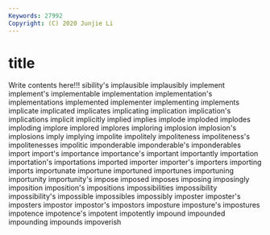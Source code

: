 ```yaml
---
Keywords: 27992
Copyright: (C) 2020 Junjie Li
---
```


# title

Write contents here!!!
sibility's 
implausible 
implausibly 
implement 
implement's
implementable 
implementation 
implementation's 
implementations 
implemented 
implementer 
implementing 
implements 
implicate 
implicated
implicates 
implicating 
implication 
implication's 
implications 
implicit 
implicitly 
implied 
implies 
implode
imploded 
implodes 
imploding 
implore 
implored 
implores 
imploring 
implosion 
implosion's 
implosions
imply 
implying 
impolite 
impolitely 
impoliteness 
impoliteness's 
impolitenesses 
impolitic 
imponderable 
imponderable's
imponderables 
import 
import's 
importance 
importance's 
important 
importantly 
importation 
importation's 
importations
imported 
importer 
importer's 
importers 
importing 
imports 
importunate 
importune 
importuned 
importunes
importuning 
importunity 
importunity's 
impose 
imposed 
imposes 
imposing 
imposingly 
imposition 
imposition's
impositions 
impossibilities 
impossibility 
impossibility's 
impossible 
impossibles 
impossibly 
imposter 
imposter's 
imposters
impostor 
impostor's 
impostors 
imposture 
imposture's 
impostures 
impotence 
impotence's 
impotent 
impotently
impound 
impounded 
impounding 
impounds 
impoverish 
